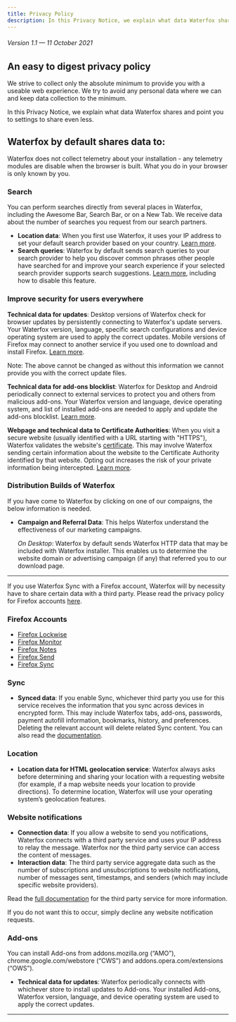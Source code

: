 ```yaml
---
title: Privacy Policy
description: In this Privacy Notice, we explain what data Waterfox shares and point you to settings to share even less.
---
```


###### Version 1.1 — 11 October 2021

## An easy to digest privacy policy

We strive to collect only the absolute minimum to provide you with a useable web experience. We try to avoid any personal data where we can and keep data collection to the minimum.

In this Privacy Notice, we explain what data Waterfox shares and point you to settings to share even less.

## Waterfox by default shares data to:

Waterfox does not collect telemetry about your installation - any telemetry modules are disable when the browser is built. What you do in your browser is only known by you.

### Search

You can perform searches directly from several places in Waterfox, including the Awesome Bar, Search Bar, or on a New Tab. We receive data about the number of searches you request from our search partners.

- **Location data**: When you first use Waterfox, it uses your IP address to set your default search provider based on your country. [Learn more](https://support.mozilla.org/kb/change-your-default-search-settings-firefox).
- **Search queries**: Waterfox by default sends search queries to your search provider to help you discover common phrases other people have searched for and improve your search experience if your selected search provider supports search suggestions. [Learn more](https://support.mozilla.org/kb/use-popular-search-suggestions-firefox-search-bar), including how to disable this feature.

### Improve security for users everywhere

**Technical data for updates**: Desktop versions of Waterfox check for browser updates by persistently connecting to Waterfox's update servers. Your Waterfox version, language, specific search configurations and device operating system are used to apply the correct updates. Mobile versions of Firefox may connect to another service if you used one to download and install Firefox. [Learn more](https://support.mozilla.org/kb/how-stop-firefox-automatically-making-connections#w_auto-update-checking).

Note: The above cannot be changed as without this information we cannot provide you with the correct update files.

**Technical data for add-ons blocklist**: Waterfox for Desktop and Android periodically connect to external services to protect you and others from malicious add-ons. Your Waterfox version and language, device operating system, and list of installed add-ons are needed to apply and update the add-ons blocklist. [Learn more](https://support.mozilla.org/kb/how-stop-firefox-making-automatic-connections).

**Webpage and technical data to Certificate Authorities**: When you visit a secure website (usually identified with a URL starting with "HTTPS"), Waterfox validates the website's [certificate](https://support.mozilla.org/kb/secure-website-certificate). This may involve Waterfox sending certain information about the website to the Certificate Authority identified by that website. Opting out increases the risk of your private information being intercepted. [Learn more](https://support.mozilla.org/kb/advanced-settings-browsing-network-updates-encryption#w_certificates-tab).

### Distribution Builds of Waterfox

If you have come to Waterfox by clicking on one of our compaigns, the below information is needed.

- **Campaign and Referral Data**: This helps Waterfox understand the effectiveness of our marketing campaigns.

  _On Desktop_: Waterfox by default sends Waterfox HTTP data that may be included with Waterfox installer. This enables us to determine the website domain or advertising campaign (if any) that referred you to our download page.

---

If you use Waterfox Sync with a Firefox account, Waterfox will by necessity have to share certain data with a third party. Please read the privacy policy for Firefox accounts [here](https://www.mozilla.org/privacy/firefox/#optional-features).

### Firefox Accounts

- [Firefox Lockwise](https://support.mozilla.org/kb/firefox-lockwise-and-privacy)
- [Firefox Monitor](https://www.mozilla.org/privacy/firefox-monitor)
- [Firefox Notes](https://addons.mozilla.org/firefox/addon/notes-by-firefox/)
- [Firefox Send](https://send.firefox.com/legal)
- [Firefox Sync](https://www.mozilla.org/privacy/firefox/#sync)

### Sync

- **Synced data**: If you enable Sync, whichever third party you use for this service receives the information that you sync across devices in encrypted form. This may include Waterfox tabs, add-ons, passwords, payment autofill information, bookmarks, history, and preferences. Deleting the relevant account will delete related Sync content. You can also read the [documentation](https://moz-services-docs.readthedocs.io/en/latest/sync/).

### Location

- **Location data for HTML geolocation service**: Waterfox always asks before determining and sharing your location with a requesting website (for example, if a map website needs your location to provide directions). To determine location, Waterfox will use your operating system’s geolocation features.

### Website notifications

- **Connection data**: If you allow a website to send you notifications, Waterfox connects with a third party service and uses your IP address to relay the message. Waterfox nor the third party service can access the content of messages.
- **Interaction data**: The third party service aggregate data such as the number of subscriptions and unsubscriptions to website notifications, number of messages sent, timestamps, and senders (which may include specific website providers).

Read the [full documentation](https://mozilla-push-service.readthedocs.io/en/latest/) for the third party service for more information.

If you do not want this to occur, simply decline any website notification requests.

### Add-ons

You can install Add-ons from addons.mozilla.org (“AMO”), chrome.google.com/webstore (“CWS”) and addons.opera.com/extensions (“OWS”).

- **Technical data for updates**: Waterfox periodically connects with whichever store to install updates to Add-ons. Your installed Add-ons, Waterfox version, language, and device operating system are used to apply the correct updates.

---
